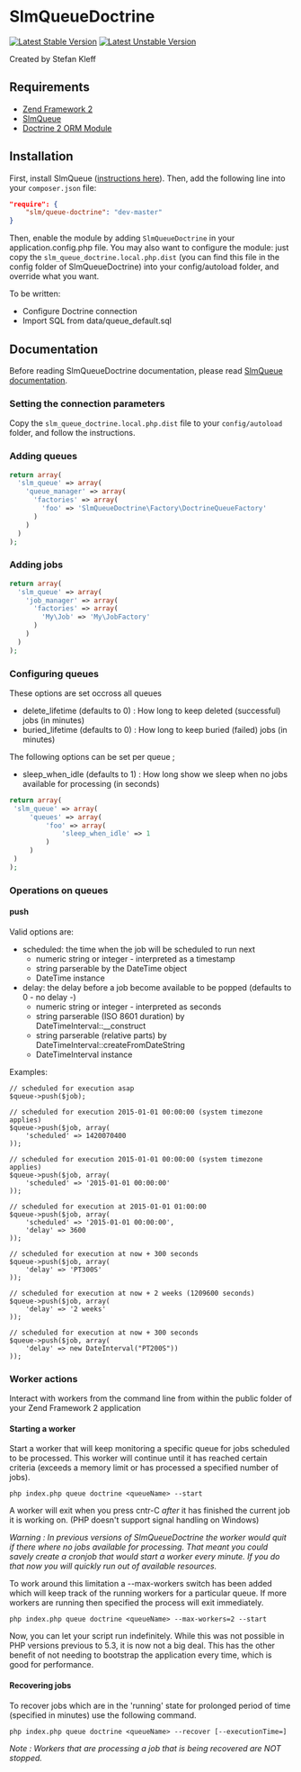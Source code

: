 SlmQueueDoctrine
================

[![Latest Stable Version](https://poser.pugx.org/slm/queue-doctrine/v/stable.png)](https://packagist.org/packages/slm/queue-doctrine)
[![Latest Unstable Version](https://poser.pugx.org/slm/queue-doctrine/v/unstable.png)](https://packagist.org/packages/slm/queue-doctrine)

Created by Stefan Kleff

Requirements
------------
* [Zend Framework 2](https://github.com/zendframework/zf2)
* [SlmQueue](https://github.com/juriansluiman/SlmQueue)
* [Doctrine 2 ORM Module](https://github.com/doctrine/DoctrineORMModule)


Installation
------------

First, install SlmQueue ([instructions here](https://github.com/juriansluiman/SlmQueue/blob/master/README.md)). Then,
add the following line into your `composer.json` file:

```json
"require": {
	"slm/queue-doctrine": "dev-master"
}
```

Then, enable the module by adding `SlmQueueDoctrine` in your application.config.php file. You may also want to
configure the module: just copy the `slm_queue_doctrine.local.php.dist` (you can find this file in the config
folder of SlmQueueDoctrine) into your config/autoload folder, and override what you want.

To be written:
* Configure Doctrine connection
* Import SQL from data/queue_default.sql


Documentation
-------------

Before reading SlmQueueDoctrine documentation, please read [SlmQueue documentation](https://github.com/juriansluiman/SlmQueue).

### Setting the connection parameters

Copy the `slm_queue_doctrine.local.php.dist` file to your `config/autoload` folder, and follow the instructions.

### Adding queues

```php
return array(
  'slm_queue' => array(
    'queue_manager' => array(
      'factories' => array(
        'foo' => 'SlmQueueDoctrine\Factory\DoctrineQueueFactory'
      )
    )
  )
);
```
### Adding jobs

```php
return array(
  'slm_queue' => array(
    'job_manager' => array(
      'factories' => array(
        'My\Job' => 'My\JobFactory'
      )
    )
  )
);

``` 
### Configuring queues

These options are set occross all queues

- delete_lifetime (defaults to 0) : How long to keep deleted (successful) jobs (in minutes)
- buried_lifetime (defaults to 0) : How long to keep buried (failed) jobs (in minutes)

The following options can be set per queue ;
	
- sleep_when_idle (defaults to 1) : How long show we sleep when no jobs available for processing (in seconds)


```php
return array(
 'slm_queue' => array(
     'queues' => array(
         'foo' => array(
             'sleep_when_idle' => 1
         )
     )
 )
);
 ```


### Operations on queues

#### push

Valid options are:

* scheduled: the time when the job will be scheduled to run next
	* numeric string or integer - interpreted as a timestamp
	* string parserable by the DateTime object
	* DateTime instance
* delay: the delay before a job become available to be popped (defaults to 0 - no delay -)
	* numeric string or integer - interpreted as seconds
	* string parserable (ISO 8601 duration) by DateTimeInterval::__construct
	* string parserable (relative parts) by DateTimeInterval::createFromDateString
	* DateTimeInterval instance

Examples:

	// scheduled for execution asap
    $queue->push($job);

	// scheduled for execution 2015-01-01 00:00:00 (system timezone applies)
    $queue->push($job, array(
        'scheduled' => 1420070400
    ));

    // scheduled for execution 2015-01-01 00:00:00 (system timezone applies)
    $queue->push($job, array(
        'scheduled' => '2015-01-01 00:00:00'
    ));

    // scheduled for execution at 2015-01-01 01:00:00
    $queue->push($job, array(
        'scheduled' => '2015-01-01 00:00:00',
        'delay' => 3600
    ));  

    // scheduled for execution at now + 300 seconds
    $queue->push($job, array(
        'delay' => 'PT300S'
    ));

    // scheduled for execution at now + 2 weeks (1209600 seconds)
    $queue->push($job, array(
        'delay' => '2 weeks'
    ));

    // scheduled for execution at now + 300 seconds
    $queue->push($job, array(
        'delay' => new DateInterval("PT200S"))
    ));


### Worker actions

Interact with workers from the command line from within the public folder of your Zend Framework 2 application

#### Starting a worker
Start a worker that will keep monitoring a specific queue for jobs scheduled to be processed. This worker will continue until it has reached certain criteria (exceeds a memory limit or has processed a specified number of jobs).

`php index.php queue doctrine <queueName> --start`

A worker will exit when you press cntr-C *after* it has finished the current job it is working on. (PHP doesn't support signal handling on Windows)

*Warning : In previous versions of SlmQueueDoctrine the worker would quit if there where no jobs available for 
processing. That meant you could savely create a cronjob that would start a worker every minute. If you do that now
you will quickly run out of available resources.*

To work around this limitation a --max-workers switch has been added which will keep track of the running workers for a particular queue. If more workers are running then specified the process will exit immediately.

`php index.php queue doctrine <queueName> --max-workers=2 --start`

Now, you can let your script run indefinitely. While this was not possible in PHP versions previous to 5.3, it is now
not a big deal. This has the other benefit of not needing to bootstrap the application every time, which is good
for performance.


#### Recovering jobs

To recover jobs which are in the 'running' state for prolonged period of time (specified in minutes) use the following command.

`php index.php queue doctrine <queueName> --recover [--executionTime=]`

*Note : Workers that are processing a job that is being recovered are NOT stopped.*
